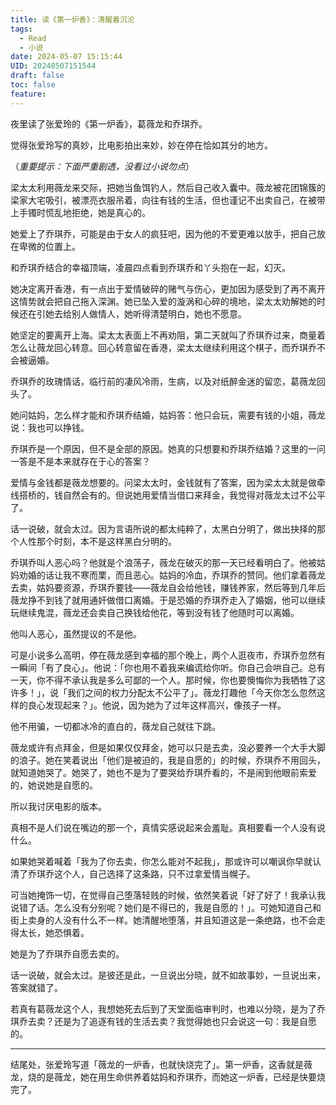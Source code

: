```yaml
---
title: 读《第一炉香》：清醒着沉沦
tags:
  - Read
  - 小说
date: 2024-05-07 15:15:44
UID: 20240507151544
draft: false
toc: false
feature:
---
```

夜里读了张爱玲的《第一炉香》，葛薇龙和乔琪乔。

觉得张爱玲写的真妙，比电影拍出来妙，妙在停在恰如其分的地方。

（*重要提示：下面严重剧透，没看过小说勿点*）
<!--more-->

梁太太利用薇龙来交际，把她当鱼饵钓人，然后自己收入囊中。薇龙被花团锦簇的梁家大宅吸引，被漂亮衣服吊着，向往有钱的生活，但也谨记不出卖自己，在被带上手镯时慌乱地拒绝，她是真心的。

她爱上了乔琪乔，可能是由于女人的疯狂吧，因为他的不爱更难以放手，把自己放在卑微的位置上。

和乔琪乔结合的幸福顶端，凌晨四点看到乔琪乔和丫头抱在一起，幻灭。

她决定离开香港，有一点出于爱情破碎的赌气与伤心，更加因为感受到了再不离开这情势就会把自己拖入深渊。她已坠入爱的漩涡和心碎的境地，梁太太劝解她的时候还在引她去给别人做情人，她听得清楚明白，她也不愿意。

她坚定的要离开上海。梁太太表面上不再劝阻，第二天就叫了乔琪乔过来，商量着怎么让薇龙回心转意。回心转意留在香港，梁太太继续利用这个棋子，而乔琪乔不会被逼婚。

乔琪乔的玫瑰情话，临行前的凄风冷雨，生病，以及对纸醉金迷的留恋，葛薇龙回头了。

她问姑妈，怎么样才能和乔琪乔结婚，姑妈答：他只会玩，需要有钱的小姐，薇龙说：我也可以挣钱。

乔琪乔是一个原因，但不是全部的原因。她真的只想要和乔琪乔结婚？这里的一问一答是不是本来就存在于心的答案？

爱情与金钱都是薇龙想要的。问梁太太时，金钱就有了答案，因为梁太太就是做牵线搭桥的，钱自然会有的。但说她用爱情当借口来拜金，我觉得对薇龙太过不公平了。

话一说破，就会太过。因为言语所说的都太纯粹了，太黑白分明了，做出抉择的那个人性那个时刻，本不是这样黑白分明的。

乔琪乔叫人恶心吗？他就是个浪荡子，薇龙在破灭的那一天已经看明白了。他被姑妈劝婚的话让我不寒而栗，而且恶心。姑妈的冷血，乔琪乔的赞同。他们拿着薇龙去卖，姑妈要资源，乔琪乔要钱——薇龙自会给他钱，赚钱养家，然后等到几年后薇龙挣不到钱了就用通奸做借口离婚。于是恐婚的乔琪乔走入了婚姻，他可以继续玩继续鬼混，薇龙还会卖自己换钱给他花，等到没有钱了他随时可以离婚。

他叫人恶心，虽然提议的不是他。

可是小说多么高明，停在薇龙感到幸福的那个晚上，两个人逛夜市，乔琪乔忽然有一瞬间「有了良心」。他说：「你也用不着我来编谎给你听。你自己会哄自己。总有一天，你不得不承认我是多么可鄙的一个人。那时候，你也要懊悔你为我牺牲了这许多！」，说「我们之间的权力分配太不公平了」。薇龙打趣他「今天你怎么忽然这样的良心发现起来？」。他说，因为她为了过年这样高兴，像孩子一样。

他不用骗，一切都冰冷的直白的，薇龙自己就往下跳。

薇龙或许有点拜金，但是如果仅仅拜金，她可以只是去卖，没必要养一个大手大脚的浪子。她在笑着说出「他们是被迫的，我是自愿的」的时候，乔琪乔不用回头，就知道她哭了。她哭了，她也不是为了要哭给乔琪乔看的，不是闹到他眼前索爱的，她说她是自愿的。

所以我讨厌电影的版本。

真相不是人们说在嘴边的那一个，真情实感说起来会羞耻。真相要看一个人没有说什么。

如果她哭着喊着「我为了你去卖，你怎么能对不起我」，那或许可以嘲讽你早就认清了乔琪乔这个人，自己选择了这条路，只不过拿爱情当幌子。

可当她掩饰一切，在觉得自己堕落轻贱的时候，依然笑着说「好了好了！我承认我说错了话。怎么没有分别呢？她们是不得已的，我是自愿的！」。可她知道自己和街上卖身的人没有什么不一样。她清醒地堕落，并且知道这是一条绝路，也不会走得太长，她恐惧着。

她是为了乔琪乔自愿去卖的。

话一说破，就会太过。是彼还是此，一旦说出分晓，就不如故事妙，一旦说出来，答案就错了。

若真有葛薇龙这个人，我想她死去后到了天堂面临审判时，也难以分晓，是为了乔琪乔去卖？还是为了追逐有钱的生活去卖？我觉得她也只会说这一句：我是自愿的。

---

结尾处，张爱玲写道「薇龙的一炉香，也就快烧完了」。第一炉香，这香就是薇龙，烧的是薇龙，她在用生命供养着姑妈和乔琪乔，而她这一炉香，已经是快要烧完了。